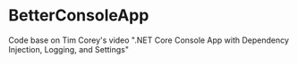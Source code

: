 # BetterConsoleApp
Code base on Tim Corey's video ".NET Core Console App with Dependency Injection, Logging, and Settings"
